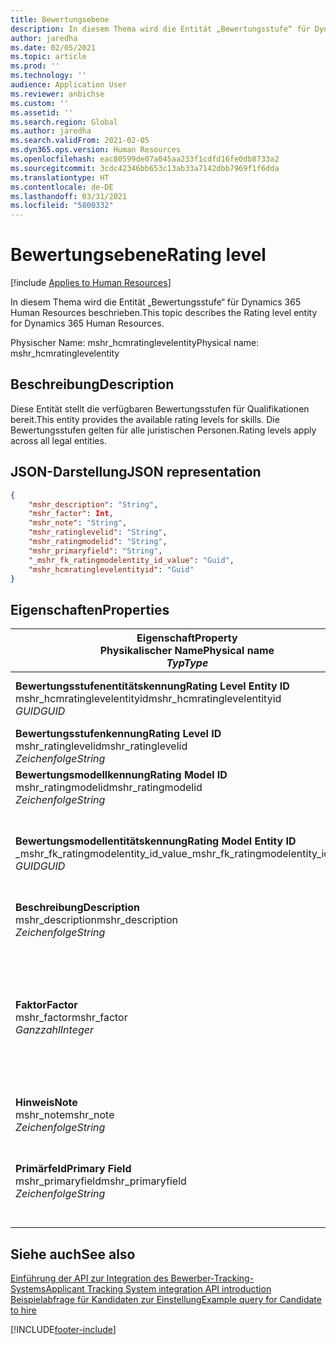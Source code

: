 ```yaml
---
title: Bewertungsebene
description: In diesem Thema wird die Entität „Bewertungsstufe“ für Dynamics 365 Human Resources beschrieben.
author: jaredha
ms.date: 02/05/2021
ms.topic: article
ms.prod: ''
ms.technology: ''
audience: Application User
ms.reviewer: anbichse
ms.custom: ''
ms.assetid: ''
ms.search.region: Global
ms.author: jaredha
ms.search.validFrom: 2021-02-05
ms.dyn365.ops.version: Human Resources
ms.openlocfilehash: eac80599de07a045aa233f1cdfd16fe0db8733a2
ms.sourcegitcommit: 3cdc42346bb653c13ab33a7142dbb7969f1f6dda
ms.translationtype: HT
ms.contentlocale: de-DE
ms.lasthandoff: 03/31/2021
ms.locfileid: "5800332"
---
```

# <a name="rating-level"></a><span data-ttu-id="dc801-103">Bewertungsebene</span><span class="sxs-lookup"><span data-stu-id="dc801-103">Rating level</span></span>

[!include [Applies to Human Resources](../includes/applies-to-hr.md)]

<span data-ttu-id="dc801-104">In diesem Thema wird die Entität „Bewertungsstufe“ für Dynamics 365 Human Resources beschrieben.</span><span class="sxs-lookup"><span data-stu-id="dc801-104">This topic describes the Rating level entity for Dynamics 365 Human Resources.</span></span>

<span data-ttu-id="dc801-105">Physischer Name: mshr_hcmratinglevelentity</span><span class="sxs-lookup"><span data-stu-id="dc801-105">Physical name: mshr_hcmratinglevelentity</span></span>

## <a name="description"></a><span data-ttu-id="dc801-106">Beschreibung</span><span class="sxs-lookup"><span data-stu-id="dc801-106">Description</span></span>

<span data-ttu-id="dc801-107">Diese Entität stellt die verfügbaren Bewertungsstufen für Qualifikationen bereit.</span><span class="sxs-lookup"><span data-stu-id="dc801-107">This entity provides the available rating levels for skills.</span></span> <span data-ttu-id="dc801-108">Die Bewertungsstufen gelten für alle juristischen Personen.</span><span class="sxs-lookup"><span data-stu-id="dc801-108">Rating levels apply across all legal entities.</span></span>

## <a name="json-representation"></a><span data-ttu-id="dc801-109">JSON-Darstellung</span><span class="sxs-lookup"><span data-stu-id="dc801-109">JSON representation</span></span>

```json
{
    "mshr_description": "String",
    "mshr_factor": Int,
    "mshr_note": "String",
    "mshr_ratinglevelid": "String",
    "mshr_ratingmodelid": "String",
    "mshr_primaryfield": "String",
    "_mshr_fk_ratingmodelentity_id_value": "Guid",
    "mshr_hcmratinglevelentityid": "Guid"
}
```

## <a name="properties"></a><span data-ttu-id="dc801-110">Eigenschaften</span><span class="sxs-lookup"><span data-stu-id="dc801-110">Properties</span></span>

| <span data-ttu-id="dc801-111">Eigenschaft</span><span class="sxs-lookup"><span data-stu-id="dc801-111">Property</span></span><br><span data-ttu-id="dc801-112">**Physikalischer Name**</span><span class="sxs-lookup"><span data-stu-id="dc801-112">**Physical name**</span></span><br><span data-ttu-id="dc801-113">**_Typ_**</span><span class="sxs-lookup"><span data-stu-id="dc801-113">**_Type_**</span></span> | <span data-ttu-id="dc801-114">Verwenden</span><span class="sxs-lookup"><span data-stu-id="dc801-114">Use</span></span> | <span data-ttu-id="dc801-115">Beschreibung</span><span class="sxs-lookup"><span data-stu-id="dc801-115">Description</span></span> |
| --- | --- | --- |
| <span data-ttu-id="dc801-116">**Bewertungsstufenentitätskennung**</span><span class="sxs-lookup"><span data-stu-id="dc801-116">**Rating Level Entity ID**</span></span><br><span data-ttu-id="dc801-117">mshr_hcmratinglevelentityid</span><span class="sxs-lookup"><span data-stu-id="dc801-117">mshr_hcmratinglevelentityid</span></span><br><span data-ttu-id="dc801-118">*GUID*</span><span class="sxs-lookup"><span data-stu-id="dc801-118">*GUID*</span></span> | <span data-ttu-id="dc801-119">Schreibgeschützt</span><span class="sxs-lookup"><span data-stu-id="dc801-119">Read-only</span></span><br><span data-ttu-id="dc801-120">Erforderlich</span><span class="sxs-lookup"><span data-stu-id="dc801-120">Required</span></span><br><span data-ttu-id="dc801-121">Vom System generiert</span><span class="sxs-lookup"><span data-stu-id="dc801-121">System-generated</span></span> | <span data-ttu-id="dc801-122">Der vom System generierte eindeutige Bezeichner der Stufe.</span><span class="sxs-lookup"><span data-stu-id="dc801-122">The system-generated unique identifier for the level.</span></span> |
| <span data-ttu-id="dc801-123">**Bewertungsstufenkennung**</span><span class="sxs-lookup"><span data-stu-id="dc801-123">**Rating Level ID**</span></span><br><span data-ttu-id="dc801-124">mshr_ratinglevelid</span><span class="sxs-lookup"><span data-stu-id="dc801-124">mshr_ratinglevelid</span></span><br><span data-ttu-id="dc801-125">*Zeichenfolge*</span><span class="sxs-lookup"><span data-stu-id="dc801-125">*String*</span></span> | <span data-ttu-id="dc801-126">Lesen/Schreiben</span><span class="sxs-lookup"><span data-stu-id="dc801-126">Read/write</span></span><br><span data-ttu-id="dc801-127">Erforderlich</span><span class="sxs-lookup"><span data-stu-id="dc801-127">Required</span></span> | <span data-ttu-id="dc801-128">Vom Benutzer lesbarer eindeutiger Bezeichner der Stufe.</span><span class="sxs-lookup"><span data-stu-id="dc801-128">User-readable unique identifier for the level.</span></span> |
| <span data-ttu-id="dc801-129">**Bewertungsmodellkennung**</span><span class="sxs-lookup"><span data-stu-id="dc801-129">**Rating Model ID**</span></span><br><span data-ttu-id="dc801-130">mshr_ratingmodelid</span><span class="sxs-lookup"><span data-stu-id="dc801-130">mshr_ratingmodelid</span></span><br><span data-ttu-id="dc801-131">*Zeichenfolge*</span><span class="sxs-lookup"><span data-stu-id="dc801-131">*String*</span></span> | <span data-ttu-id="dc801-132">Lesen/Schreiben</span><span class="sxs-lookup"><span data-stu-id="dc801-132">Read/write</span></span><br><span data-ttu-id="dc801-133">Erforderlich</span><span class="sxs-lookup"><span data-stu-id="dc801-133">Required</span></span> | <span data-ttu-id="dc801-134">Das Bewertungsmodell, zu dem die Bewertungsstufe gehört.</span><span class="sxs-lookup"><span data-stu-id="dc801-134">The rating model to which the rating level belongs.</span></span> |
| <span data-ttu-id="dc801-135">**Bewertungsmodellentitätskennung**</span><span class="sxs-lookup"><span data-stu-id="dc801-135">**Rating Model Entity ID**</span></span><br><span data-ttu-id="dc801-136">_mshr_fk_ratingmodelentity_id_value</span><span class="sxs-lookup"><span data-stu-id="dc801-136">_mshr_fk_ratingmodelentity_id_value</span></span><br><span data-ttu-id="dc801-137">*GUID*</span><span class="sxs-lookup"><span data-stu-id="dc801-137">*GUID*</span></span> | <span data-ttu-id="dc801-138">Schreibgeschützt</span><span class="sxs-lookup"><span data-stu-id="dc801-138">Read-only</span></span><br><span data-ttu-id="dc801-139">Erforderlich</span><span class="sxs-lookup"><span data-stu-id="dc801-139">Required</span></span><br><span data-ttu-id="dc801-140">Fremdschlüssel: mshr_hcmratingmodelentityid von mshr_hcmratingmodelentity</span><span class="sxs-lookup"><span data-stu-id="dc801-140">Foreign key: mshr_hcmratingmodelentityid of mshr_hcmratingmodelentity</span></span> | <span data-ttu-id="dc801-141">Der vom System generierte Bezeichner für das Bewertungsmodell, zu dem die Bewertungsstufe gehört.</span><span class="sxs-lookup"><span data-stu-id="dc801-141">The system-generated identifier for the rating model to which the rating level belongs.</span></span> |
| <span data-ttu-id="dc801-142">**Beschreibung**</span><span class="sxs-lookup"><span data-stu-id="dc801-142">**Description**</span></span><br><span data-ttu-id="dc801-143">mshr_description</span><span class="sxs-lookup"><span data-stu-id="dc801-143">mshr_description</span></span><br><span data-ttu-id="dc801-144">*Zeichenfolge*</span><span class="sxs-lookup"><span data-stu-id="dc801-144">*String*</span></span> | <span data-ttu-id="dc801-145">Lesen/Schreiben</span><span class="sxs-lookup"><span data-stu-id="dc801-145">Read/write</span></span><br><span data-ttu-id="dc801-146">Erforderlich</span><span class="sxs-lookup"><span data-stu-id="dc801-146">Required</span></span> | <span data-ttu-id="dc801-147">Die Beschreibung der Bewertungsstufe.</span><span class="sxs-lookup"><span data-stu-id="dc801-147">The description of the rating level.</span></span> |
| <span data-ttu-id="dc801-148">**Faktor**</span><span class="sxs-lookup"><span data-stu-id="dc801-148">**Factor**</span></span><br><span data-ttu-id="dc801-149">mshr_factor</span><span class="sxs-lookup"><span data-stu-id="dc801-149">mshr_factor</span></span><br><span data-ttu-id="dc801-150">*Ganzzahl*</span><span class="sxs-lookup"><span data-stu-id="dc801-150">*Integer*</span></span> | <span data-ttu-id="dc801-151">Lesen/Schreiben</span><span class="sxs-lookup"><span data-stu-id="dc801-151">Read/write</span></span><br><span data-ttu-id="dc801-152">Erforderlich</span><span class="sxs-lookup"><span data-stu-id="dc801-152">Required</span></span> | <span data-ttu-id="dc801-153">Der Faktor für die Bewertungsstufe.</span><span class="sxs-lookup"><span data-stu-id="dc801-153">The factor for the rating level.</span></span> <span data-ttu-id="dc801-154">Hier wird ein Faktor eingegeben, durch den die Ergebnisse normalisiert werden, wenn Elemente mit einer unterschiedlichen Anzahl von Ebenen verglichen werden.</span><span class="sxs-lookup"><span data-stu-id="dc801-154">When you compare items with a different number of rating levels, the factor is used to normalize the scores.</span></span> <span data-ttu-id="dc801-155">Der Wert muss eine Ganzzahl zwischen 0 und 9 sein.</span><span class="sxs-lookup"><span data-stu-id="dc801-155">The value must be an integer between 0 and 9.</span></span> |
| <span data-ttu-id="dc801-156">**Hinweis**</span><span class="sxs-lookup"><span data-stu-id="dc801-156">**Note**</span></span><br><span data-ttu-id="dc801-157">mshr_note</span><span class="sxs-lookup"><span data-stu-id="dc801-157">mshr_note</span></span><br><span data-ttu-id="dc801-158">*Zeichenfolge*</span><span class="sxs-lookup"><span data-stu-id="dc801-158">*String*</span></span> | <span data-ttu-id="dc801-159">Lesen/Schreiben</span><span class="sxs-lookup"><span data-stu-id="dc801-159">Read/write</span></span><br><span data-ttu-id="dc801-160">Optional</span><span class="sxs-lookup"><span data-stu-id="dc801-160">Optional</span></span> | <span data-ttu-id="dc801-161">Alle mit der Bewertungsstufe verbundenen Notizen.</span><span class="sxs-lookup"><span data-stu-id="dc801-161">Any notes associated with the rating level.</span></span> |
| <span data-ttu-id="dc801-162">**Primärfeld**</span><span class="sxs-lookup"><span data-stu-id="dc801-162">**Primary Field**</span></span><br><span data-ttu-id="dc801-163">mshr_primaryfield</span><span class="sxs-lookup"><span data-stu-id="dc801-163">mshr_primaryfield</span></span><br><span data-ttu-id="dc801-164">*Zeichenfolge*</span><span class="sxs-lookup"><span data-stu-id="dc801-164">*String*</span></span> | <span data-ttu-id="dc801-165">Schreibgeschützt</span><span class="sxs-lookup"><span data-stu-id="dc801-165">Read-only</span></span><br><span data-ttu-id="dc801-166">Erforderlich</span><span class="sxs-lookup"><span data-stu-id="dc801-166">Required</span></span> | <span data-ttu-id="dc801-167">Feld, das als ein weitere Bezeichner des Entitätsdatensatzes verwendet werden kann.</span><span class="sxs-lookup"><span data-stu-id="dc801-167">Field to be used as an identifier of the entity record.</span></span> <span data-ttu-id="dc801-168">Kombination aus Bewertungsstufenkennung und Bewertungsmodellkennung.</span><span class="sxs-lookup"><span data-stu-id="dc801-168">Combination of rating level ID and rating model ID.</span></span> |

## <a name="see-also"></a><span data-ttu-id="dc801-169">Siehe auch</span><span class="sxs-lookup"><span data-stu-id="dc801-169">See also</span></span>

[<span data-ttu-id="dc801-170">Einführung der API zur Integration des Bewerber-Tracking-Systems</span><span class="sxs-lookup"><span data-stu-id="dc801-170">Applicant Tracking System integration API introduction</span></span>](hr-admin-integration-ats-api-introduction.md)<br>
[<span data-ttu-id="dc801-171">Beispielabfrage für Kandidaten zur Einstellung</span><span class="sxs-lookup"><span data-stu-id="dc801-171">Example query for Candidate to hire</span></span>](hr-admin-integration-ats-api-candidate-to-hire-example-query.md)



[!INCLUDE[footer-include](../includes/footer-banner.md)]